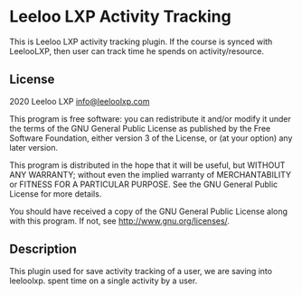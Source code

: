 # Leeloo LXP Activity Tracking #

This is Leeloo LXP activity tracking plugin. If the course is synced with LeelooLXP, then user can track time he spends on activity/resource.

## License ##

2020 Leeloo LXP <info@leeloolxp.com>

This program is free software: you can redistribute it and/or modify it under
the terms of the GNU General Public License as published by the Free Software
Foundation, either version 3 of the License, or (at your option) any later
version.

This program is distributed in the hope that it will be useful, but WITHOUT ANY
WARRANTY; without even the implied warranty of MERCHANTABILITY or FITNESS FOR A
PARTICULAR PURPOSE.  See the GNU General Public License for more details.

You should have received a copy of the GNU General Public License along with
this program.  If not, see <http://www.gnu.org/licenses/>.

## Description ##

This plugin used for save activity tracking of a user, we are saving into leeloolxp. spent time on a single activity by a user. 

